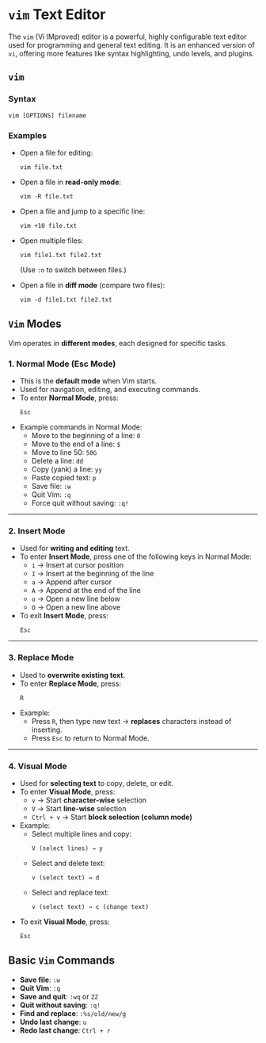 # **`vim` Text Editor**  

The `vim` (Vi IMproved) editor is a powerful, highly configurable text editor used for programming and general text editing. It is an enhanced version of `vi`, offering more features like syntax highlighting, undo levels, and plugins.  



## **`vim`**  

### **Syntax**  
```
vim [OPTIONS] filename
```

### **Examples**  

- Open a file for editing:  
  ```
  vim file.txt
  ```

- Open a file in **read-only mode**:  
  ```
  vim -R file.txt
  ```

- Open a file and jump to a specific line:  
  ```
  vim +10 file.txt
  ```

- Open multiple files:  
  ```
  vim file1.txt file2.txt
  ```
  (Use `:n` to switch between files.)  

- Open a file in **diff mode** (compare two files):  
  ```
  vim -d file1.txt file2.txt
  ```


## **`Vim` Modes**  

Vim operates in **different modes**, each designed for specific tasks.  

### **1. Normal Mode (Esc Mode)**  
- This is the **default mode** when Vim starts.  
- Used for navigation, editing, and executing commands.  
- To enter **Normal Mode**, press:  
  ```
  Esc
  ```
- Example commands in Normal Mode:  
  - Move to the beginning of a line: `0`  
  - Move to the end of a line: `$`  
  - Move to line 50: `50G`  
  - Delete a line: `dd`  
  - Copy (yank) a line: `yy`  
  - Paste copied text: `p`  
  - Save file: `:w`  
  - Quit Vim: `:q`  
  - Force quit without saving: `:q!`  

---

### **2. Insert Mode**  
- Used for **writing and editing** text.  
- To enter **Insert Mode**, press one of the following keys in Normal Mode:  
  - `i` → Insert at cursor position  
  - `I` → Insert at the beginning of the line  
  - `a` → Append after cursor  
  - `A` → Append at the end of the line  
  - `o` → Open a new line below  
  - `O` → Open a new line above  
- To exit **Insert Mode**, press:  
  ```
  Esc
  ```  

---

### **3. Replace Mode**  
- Used to **overwrite existing text**.  
- To enter **Replace Mode**, press:  
  ```
  R
  ```
- Example:  
  - Press `R`, then type new text → **replaces** characters instead of inserting.  
  - Press `Esc` to return to Normal Mode.  

---

### **4. Visual Mode**  
- Used for **selecting text** to copy, delete, or edit.  
- To enter **Visual Mode**, press:  
  - `v` → Start **character-wise** selection  
  - `V` → Start **line-wise** selection  
  - `Ctrl + v` → Start **block selection (column mode)**  
- Example:  
  - Select multiple lines and copy:  
    ```
    V (select lines) → y
    ```
  - Select and delete text:  
    ```
    v (select text) → d
    ```
  - Select and replace text:  
    ```
    v (select text) → c (change text)
    ```
- To exit **Visual Mode**, press:  
  ```
  Esc
  ```  


## **Basic `Vim` Commands**  

- **Save file**: `:w`  
- **Quit Vim**: `:q`  
- **Save and quit**: `:wq` or `ZZ`  
- **Quit without saving**: `:q!`  
- **Find and replace**: `:%s/old/new/g`  
- **Undo last change**: `u`  
- **Redo last change**: `Ctrl + r`  

